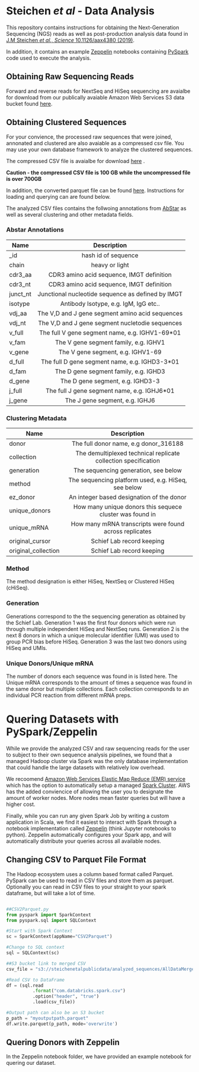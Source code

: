 # Steichen *et al* - Data Analysis 

This repository contains instructions for obtaining the Next-Generation Sequencing (NGS) reads as well as post-production analysis data found in [J.M Steichen *et al*., *Science* 10.1126/aax4380 (2019)](https://science.sciencemag.org/content/early/2019/10/30/science.aax4380). 

In addition, it contains an example [Zeppelin](https://zeppelin.apache.org/) notebooks containing [PySpark](https://spark.apache.org/docs/0.9.0/python-programming-guide.html) code used to execute the analysis.

## Obtaining Raw Sequencing Reads

Forward and reverse reads for NextSeq and HiSeq sequencing are avaialbe for download from our publically avaiable Amazon Web Services S3 data bucket found [here](https://console.aws.amazon.com/s3/buckets/steichenetalpublicdata/raw_sequences/?region=us-east-2&tab=overview). 


## Obtaining Clustered Sequences

For your convience, the processed raw sequences that were joined, annonated and clustered are also avaiable as a compressed csv file. You may use your own database framework to analyze the clustered sequences. 

The compressed CSV file is avaialbe for download [here](https://steichenetalpublicdata.s3-us-west-2.amazonaws.com/analyzed_sequences/AllDataMerged.csv.gz) .

**Caution - the compressed CSV file is 100 GB while the uncompressed file is over 700GB**

In addition, the converted parquet file can be found [here](s3://steichenetalpublicdata/analyzed_sequences/parquet). Instructions for loading and querying can are found below.

The analyzed CSV files contains the follwoing annotations from [AbStar](https://github.com/briney/abstar) as well as several clustering and other metadata fields.


### Abstar Annotations 
| Name        | Description     |
| ------------- |:-------------:| 
| _id      | hash id of sequence|
| chain     | heavy or light      | 
| cdr3_aa | CDR3 amino acid sequence, IMGT definition      |   
| cdr3_nt | CDR3 amino acid sequence, IMGT definition      |   
| junct_nt | Junctional nucleotide sequence as defined by IMGT     |   
| isotype | Antibody Isotype, e.g. IgM, IgG etc..|   
| vdj_aa | The V,D and J gene segment amino acid sequences |   
| vdj_nt | The V,D and J gene segment nucletodie sequences|   
| v_full | The full V gene segment name, e.g. IGHV1-69*01      |   
| v_fam | The V gene segment family, e.g. IGHV1       |   
| v_gene | The V gene segment, e.g. IGHV1-69  |   
| d_full | The full D gene segment name, e.g. IGHD3-3*01      |   
| d_fam | The D gene segment family, e.g. IGHD3       |   
| d_gene | The D gene segment, e.g. IGHD3-3  |   
| j_full | The full J gene segment name, e.g. IGHJ6*01      |   
| j_gene | The J gene segment, e.g. IGHJ6   |

### Clustering Metadata 

| Name        | Description     |
| ------------- |:-------------:| 
| donor      | The full donor name, e.g donor_316188|
| collection      | The demultiplexed technical replicate collection specification |
| generation      | The sequencing generation, see below|
| method      | The sequencing platform used, e.g. HiSeq, see below|
| ez_donor      | An integer based designation of the donor |
| unique_donors      | How many unique donors this sequece cluster was found in |
| unique_mRNA      | How many mRNA transcripts were found across replicates |
| original_cursor      | Schief Lab record keeping|
| original_collection      | Schief Lab record keeping|


### Method

The method designation is either HiSeq, NextSeq or Clustered HiSeq (cHiSeq).


### Generation

Generations correspond to the the sequencing generation as obtained by the Schief Lab. Generation 1 was the first four donors which were run through multiple independent HiSeq and NextSeq runs. Generation 2 is the next 8 donors in which a unique molecular identifier (UMI) was used to group PCR bias before HiSeq. Generation 3 was the last two donors using HiSeq and UMIs.

### Unique Donors/Unique mRNA

The number of donors each sequence was found in is listed here. The Unique mRNA corresponds to the amount of times a sequence was found in the same donor but multiple collections. Each collection corresponds to an individual PCR reaction from different mRNA preps. 

# Quering Datasets with PySpark/Zeppelin

While we provide the analyzed CSV and raw sequencing reads for the user to subject to their own sequence analysis pipelines, we found that a managed Hadoop cluster via Spark was the only database implementation that could handle the large datasets with relatively low overhead.

We recoomend [Amazon Web Services Elastic Map Reduce (EMR) service](https://aws.amazon.com/emr/) which has the option to automatically setup a managed [Spark Cluster](https://docs.aws.amazon.com/emr/latest/ReleaseGuide/emr-spark.html). AWS has the added conviencice of allowing the user you to designate the amount of worker nodes. More nodes mean faster queries but will have a higher cost.

Finally, while you can run any given Spark Job by writing a custom application in Scala, we find it easiest to interact with Spark through a notebook implementation called [Zeppelin](https://docs.aws.amazon.com/emr/latest/ReleaseGuide/emr-zeppelin.html) (think Jupyter notebooks to python). Zeppelin automatically configures your Spark app, and will automatically distribute your queries across all available nodes.

## Changing CSV to Parquet File Format

The Hadoop ecosystem uses a column based format called Parquet. PySpark can be used to read in CSV files and store them as parquet. Optionally you can read in CSV files to your straight to your spark dataframe, but will take a lot of time.

```python

##CSV2Parquet.py
from pyspark import SparkContext
from pyspark.sql import SQLContext

#Start with Spark Context
sc = SparkContext(appName="CSV2Parquet")

#Change to SQL context 
sql = SQLContext(sc)

##S3 bucket link to merged CSV
csv_file = "s3://steichenetalpublicdata/analyzed_sequences/AllDataMerged.csv.gz"

#Read CSV to DataFrame
df = (sql.read
          .format("com.databricks.spark.csv")
          .option("header", "true")
          .load(csv_file))

#Output path can also be an S3 bucket
p_path = "myoutputpath.parquet"
df.write.parquet(p_path, mode='overwrite')
```




## Quering Donors with Zeppelin

In the Zeppelin notebook folder, we have provided an example notebook for quering our dataset.



